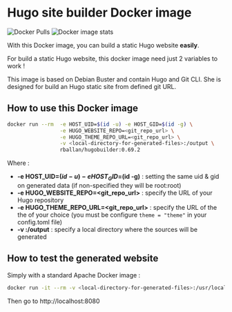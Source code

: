 # Hugo site builder Docker image

![Docker Pulls](https://img.shields.io/docker/pulls/rballan/hugobuilder?style=for-the-badge)
![Docker image stats](https://img.shields.io/docker/image-size/rballan/hugobuilder/latest?style=for-the-badge)

With this Docker image, you can build a static Hugo website **easily**. 

For build a static Hugo website, this docker image need just 2 variables to work ! 

This image is based on Debian Buster and contain Hugo and Git CLI. She is designed for build an Hugo static site from defined git URL. 
 
## How to use this Docker image 

```sh
docker run --rm  -e HOST_UID=$(id -u) -e HOST_GID=$(id -g) \
                 -e HUGO_WEBSITE_REPO=<git_repo_url> \
                 -e HUGO_THEME_REPO_URL=<git_repo_url> \
                 -v <local-directory-for-generated-files>:/output \
                 rballan/hugobuilder:0.69.2
```

Where : 
*  **-e HOST_UID=$(id -u) -e HOST_GID=$(id -g)** : setting the same uid & gid on generated data (if non-specified they will be root:root)
* **-e HUGO_WEBSITE_REPO=<git_repo_url>** : specify the URL of your Hugo repository 
* **-e HUGO_THEME_REPO_URL=<git_repo_url>** : specify the URL of the the of your choice (you must be configure `theme = "theme"` in your config.toml file)
* **-v <local-directory-for-generated-files>:/output** : specify a local directory where the sources will be generated 


## How to test the generated website 

Simply with a standard Apache Docker image :

```sh
docker run -it --rm -v <local-directory-for-generated-files>:/usr/local/apache2/htdocs -p 8080:80 httpd
```

Then go to http://localhost:8080
